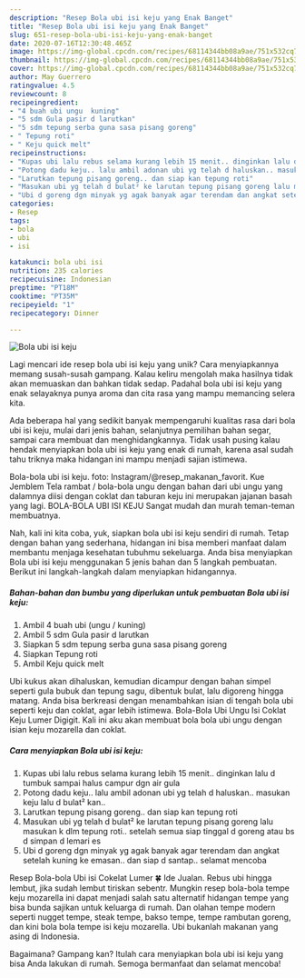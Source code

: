 ```yaml
---
description: "Resep Bola ubi isi keju yang Enak Banget"
title: "Resep Bola ubi isi keju yang Enak Banget"
slug: 651-resep-bola-ubi-isi-keju-yang-enak-banget
date: 2020-07-16T12:30:48.465Z
image: https://img-global.cpcdn.com/recipes/68114344bb08a9ae/751x532cq70/bola-ubi-isi-keju-foto-resep-utama.jpg
thumbnail: https://img-global.cpcdn.com/recipes/68114344bb08a9ae/751x532cq70/bola-ubi-isi-keju-foto-resep-utama.jpg
cover: https://img-global.cpcdn.com/recipes/68114344bb08a9ae/751x532cq70/bola-ubi-isi-keju-foto-resep-utama.jpg
author: May Guerrero
ratingvalue: 4.5
reviewcount: 8
recipeingredient:
- "4 buah ubi ungu  kuning"
- "5 sdm Gula pasir d larutkan"
- "5 sdm tepung serba guna sasa pisang goreng"
- " Tepung roti"
- " Keju quick melt"
recipeinstructions:
- "Kupas ubi lalu rebus selama kurang lebih 15 menit.. dinginkan lalu d tumbuk sampai halus campur dgn air gula"
- "Potong dadu keju.. lalu ambil adonan ubi yg telah d haluskan.. masukan keju lalu d bulat² kan.."
- "Larutkan tepung pisang goreng.. dan siap kan tepung roti"
- "Masukan ubi yg telah d bulat² ke larutan tepung pisang goreng lalu masukan k dlm tepung roti.. setelah semua siap tinggal d goreng atau bs d simpan d lemari es"
- "Ubi d goreng dgn minyak yg agak banyak agar terendam dan angkat setelah kuning ke emasan.. dan siap d santap.. selamat mencoba"
categories:
- Resep
tags:
- bola
- ubi
- isi

katakunci: bola ubi isi 
nutrition: 235 calories
recipecuisine: Indonesian
preptime: "PT18M"
cooktime: "PT35M"
recipeyield: "1"
recipecategory: Dinner

---
```



![Bola ubi isi keju](https://img-global.cpcdn.com/recipes/68114344bb08a9ae/751x532cq70/bola-ubi-isi-keju-foto-resep-utama.jpg)

Lagi mencari ide resep bola ubi isi keju yang unik? Cara menyiapkannya memang susah-susah gampang. Kalau keliru mengolah maka hasilnya tidak akan memuaskan dan bahkan tidak sedap. Padahal bola ubi isi keju yang enak selayaknya punya aroma dan cita rasa yang mampu memancing selera kita.

Ada beberapa hal yang sedikit banyak mempengaruhi kualitas rasa dari bola ubi isi keju, mulai dari jenis bahan, selanjutnya pemilihan bahan segar, sampai cara membuat dan menghidangkannya. Tidak usah pusing kalau hendak menyiapkan bola ubi isi keju yang enak di rumah, karena asal sudah tahu triknya maka hidangan ini mampu menjadi sajian istimewa.

Bola-bola ubi isi keju. foto: Instagram/@resep_makanan_favorit. Kue Jemblem Tela rambat / bola-bola ungu dengan bahan dari ubi ungu yang dalamnya diisi dengan coklat dan taburan keju ini merupakan jajanan basah yang lagi. BOLA-BOLA UBI ISI KEJU Sangat mudah dan murah teman-teman membuatnya.


Nah, kali ini kita coba, yuk, siapkan bola ubi isi keju sendiri di rumah. Tetap dengan bahan yang sederhana, hidangan ini bisa memberi manfaat dalam membantu menjaga kesehatan tubuhmu sekeluarga. Anda bisa menyiapkan Bola ubi isi keju menggunakan 5 jenis bahan dan 5 langkah pembuatan. Berikut ini langkah-langkah dalam menyiapkan hidangannya.

<!--inarticleads1-->

##### Bahan-bahan dan bumbu yang diperlukan untuk pembuatan Bola ubi isi keju:

1. Ambil 4 buah ubi (ungu / kuning)
1. Ambil 5 sdm Gula pasir d larutkan
1. Siapkan 5 sdm tepung serba guna sasa pisang goreng
1. Siapkan  Tepung roti
1. Ambil  Keju quick melt


Ubi kukus akan dihaluskan, kemudian dicampur dengan bahan simpel seperti gula bubuk dan tepung sagu, dibentuk bulat, lalu digoreng hingga matang. Anda bisa berkreasi dengan menambahkan isian di tengah bola ubi seperti keju dan coklat, agar lebih istimewa. Bola-Bola Ubi Ungu Isi Coklat Keju Lumer Digigit. Kali ini aku akan membuat bola bola ubi ungu dengan isian keju mozarella dan coklat. 

<!--inarticleads2-->

##### Cara menyiapkan Bola ubi isi keju:

1. Kupas ubi lalu rebus selama kurang lebih 15 menit.. dinginkan lalu d tumbuk sampai halus campur dgn air gula
1. Potong dadu keju.. lalu ambil adonan ubi yg telah d haluskan.. masukan keju lalu d bulat² kan..
1. Larutkan tepung pisang goreng.. dan siap kan tepung roti
1. Masukan ubi yg telah d bulat² ke larutan tepung pisang goreng lalu masukan k dlm tepung roti.. setelah semua siap tinggal d goreng atau bs d simpan d lemari es
1. Ubi d goreng dgn minyak yg agak banyak agar terendam dan angkat setelah kuning ke emasan.. dan siap d santap.. selamat mencoba


Resep Bola-bola Ubi isi Cokelat Lumer 🍀 Ide Jualan. Rebus ubi hingga lembut, jika sudah lembut tiriskan sebentr. Mungkin resep bola-bola tempe keju mozarella ini dapat menjadi salah satu alternatif hidangan tempe yang bisa bunda sajikan untuk keluarga di rumah. Dan olahan tempe modern seperti nugget tempe, steak tempe, bakso tempe, tempe rambutan goreng, dan kini bola bola tempe isi keju mozarella. Ubi bukanlah makanan yang asing di Indonesia. 

Bagaimana? Gampang kan? Itulah cara menyiapkan bola ubi isi keju yang bisa Anda lakukan di rumah. Semoga bermanfaat dan selamat mencoba!

